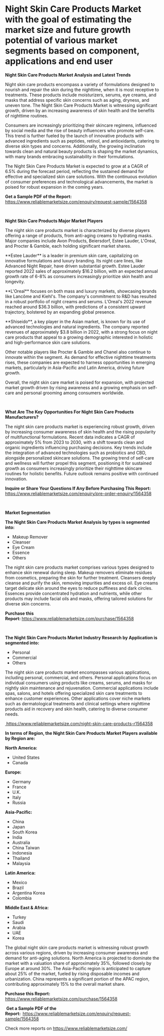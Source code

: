 <p><h1>Night Skin Care Products Market with the goal of estimating the market size and future growth potential of various market segments based on component, applications and end user</h1></p><p><strong>Night Skin Care Products Market Analysis and Latest Trends</strong></p>
<p><p>Night skin care products encompass a variety of formulations designed to nourish and repair the skin during the nighttime, when it is most receptive to treatments. These products include moisturizers, serums, eye creams, and masks that address specific skin concerns such as aging, dryness, and uneven tone. The Night Skin Care Products Market is witnessing significant growth, driven by an increasing awareness of skin health and the benefits of nighttime routines. </p><p>Consumers are increasingly prioritizing their skincare regimens, influenced by social media and the rise of beauty influencers who promote self-care. This trend is further fueled by the launch of innovative products with advanced ingredients such as peptides, retinol, and antioxidants, catering to diverse skin types and concerns. Additionally, the growing inclination towards clean and natural beauty products is shaping the market dynamics, with many brands embracing sustainability in their formulations. </p><p>The Night Skin Care Products Market is expected to grow at a CAGR of 6.5% during the forecast period, reflecting the sustained demand for effective and specialized skin care solutions. With the continuous evolution of consumer preferences and technological advancements, the market is poised for robust expansion in the coming years.</p></p>
<p><strong>Get a Sample PDF of the Report:&nbsp;</strong> <a href="https://www.reliablemarketsize.com/enquiry/request-sample/1564358?utm_campaign=1886&utm_medium=2&utm_source=Github&utm_content=ia&utm_term=06022025&utm_id=night-skin-care-products">https://www.reliablemarketsize.com/enquiry/request-sample/1564358</a></p>
<p>&nbsp;</p>
<p><strong>Night Skin Care Products Major Market Players</strong></p>
<p><p>The night skin care products market is characterized by diverse players offering a range of products, from anti-aging creams to hydrating masks. Major companies include Avon Products, Beiersdorf, Estee Lauder, L'Oreal, and Procter & Gamble, each holding significant market shares.</p><p>**Estee Lauder** is a leader in premium skin care, capitalizing on innovative formulations and luxury branding. Its night care lines, like Advanced Night Repair, have driven substantial growth. Estee Lauder reported 2022 sales of approximately $16.2 billion, with an expected annual growth rate of 6-8% as consumers increasingly prioritize skin health and longevity.</p><p>**L'Oreal** focuses on both mass and luxury markets, showcasing brands like Lancôme and Kiehl's. The company's commitment to R&D has resulted in a robust portfolio of night creams and serums. L'Oreal's 2022 revenue reached around $36.3 billion, with predictions of a consistent upward trajectory, bolstered by an expanding global presence.</p><p>**Shiseido**, a key player in the Asian market, is known for its use of advanced technologies and natural ingredients. The company reported revenues of approximately $3.8 billion in 2022, with a strong focus on night care products that appeal to a growing demographic interested in holistic and high-performance skin care solutions.</p><p>Other notable players like Procter & Gamble and Chanel also continue to innovate within the segment. As demand for effective nighttime treatments rises, these companies are expected to harness opportunities in emerging markets, particularly in Asia-Pacific and Latin America, driving future growth.</p><p>Overall, the night skin care market is poised for expansion, with projected market growth driven by rising awareness and a growing emphasis on self-care and personal grooming among consumers worldwide.</p></p>
<p>&nbsp;</p>
<p><strong>What Are The Key Opportunities For Night Skin Care Products Manufacturers?</strong></p>
<p><p>The night skin care products market is experiencing robust growth, driven by increasing consumer awareness of skin health and the rising popularity of multifunctional formulations. Recent data indicates a CAGR of approximately 5% from 2023 to 2030, with a shift towards clean and organic ingredients influencing purchasing decisions. Key trends include the integration of advanced technologies such as probiotics and CBD, alongside personalized skincare solutions. The growing trend of self-care and wellness will further propel this segment, positioning it for sustained growth as consumers increasingly prioritize their nighttime skincare routines for holistic benefits. Future outlook remains positive with continued innovation.</p></p>
<p><strong>Inquire or Share Your Questions If Any Before Purchasing This Report:</strong> <a href="https://www.reliablemarketsize.com/enquiry/pre-order-enquiry/1564358?utm_campaign=1886&utm_medium=2&utm_source=Github&utm_content=ia&utm_term=06022025&utm_id=night-skin-care-products">https://www.reliablemarketsize.com/enquiry/pre-order-enquiry/1564358</a></p>
<p>&nbsp;</p>
<p><strong>Market Segmentation</strong></p>
<p><strong>The Night Skin Care Products Market Analysis by types is segmented into:</strong></p>
<p><ul><li>Makeup Remover</li><li>Cleanser</li><li>Eye Cream</li><li>Essence</li><li>Others</li></ul></p>
<p><p>The night skin care products market comprises various types designed to enhance skin renewal during sleep. Makeup removers eliminate residues from cosmetics, preparing the skin for further treatment. Cleansers deeply cleanse and purify the skin, removing impurities and excess oil. Eye creams target delicate skin around the eyes to reduce puffiness and dark circles. Essences provide concentrated hydration and nutrients, while other products may include facial oils and masks, offering tailored solutions for diverse skin concerns.</p></p>
<p><strong>Purchase this Report:&nbsp;</strong><a href="https://www.reliablemarketsize.com/purchase/1564358?utm_campaign=1886&utm_medium=2&utm_source=Github&utm_content=ia&utm_term=06022025&utm_id=night-skin-care-products">https://www.reliablemarketsize.com/purchase/1564358</a></p>
<p>&nbsp;</p>
<p><strong>The Night Skin Care Products Market Industry Research by Application is segmented into:</strong></p>
<p><ul><li>Personal</li><li>Commercial</li><li>Others</li></ul></p>
<p><p>The night skin care products market encompasses various applications, including personal, commercial, and others. Personal applications focus on individual consumers using products like creams, serums, and masks for nightly skin maintenance and rejuvenation. Commercial applications include spas, salons, and hotels offering specialized skin care treatments to enhance customer experiences. Other applications cover niche markets such as dermatological treatments and clinical settings where nighttime products aid in recovery and skin health, catering to diverse consumer needs.</p></p>
<p><a href="https://www.reliablemarketsize.com/night-skin-care-products-r1564358?utm_campaign=1886&utm_medium=2&utm_source=Github&utm_content=ia&utm_term=06022025&utm_id=night-skin-care-products">&nbsp;https://www.reliablemarketsize.com/night-skin-care-products-r1564358</a></p>
<p><strong>In terms of Region, the Night Skin Care Products Market Players available by Region are:</strong></p>
<p>
    <p> <strong> North America: </strong>
        <ul>
            <li>United States</li>
            <li>Canada</li>
        </ul>
        </p> 
    <p> <strong> Europe: </strong>
        <ul>
            <li>Germany</li>
            <li>France</li>
            <li>U.K.</li>
            <li>Italy</li>
            <li>Russia</li>
        </ul>
        </p> 
    <p> <strong> Asia-Pacific: </strong>
        <ul>
            <li>China</li>
            <li>Japan</li>
            <li>South Korea</li>
            <li>India</li>
            <li>Australia</li>
            <li>China Taiwan</li>
            <li>Indonesia</li>
            <li>Thailand</li>
            <li>Malaysia</li>
        </ul>
        </p> 
    <p> <strong> Latin America: </strong>
        <ul>
            <li>Mexico</li>
            <li>Brazil</li>
            <li>Argentina Korea</li>
            <li>Colombia</li>
        </ul>
        </p> 
    <p> <strong> Middle East & Africa: </strong>
        <ul>
            <li>Turkey</li>
            <li>Saudi</li>
            <li>Arabia</li>
            <li>UAE</li>
            <li>Korea</li>
        </ul>
    </p>
    </p>
<p><p>The global night skin care products market is witnessing robust growth across various regions, driven by increasing consumer awareness and demand for anti-aging solutions. North America is projected to dominate the market with a valuation share of approximately 35%, followed closely by Europe at around 30%. The Asia-Pacific region is anticipated to capture about 25% of the market, fueled by rising disposable incomes and urbanization. China represents a significant portion of the APAC region, contributing approximately 15% to the overall market share.</p></p>
<p><strong>Purchase this Report: </strong><a href="https://www.reliablemarketsize.com/purchase/1564358?utm_campaign=1886&utm_medium=2&utm_source=Github&utm_content=ia&utm_term=06022025&utm_id=night-skin-care-products">https://www.reliablemarketsize.com/purchase/1564358</a></p>
<p>&nbsp;<strong>Get a Sample PDF of the Report:&nbsp;&nbsp;</strong><a href="https://www.reliablemarketsize.com/enquiry/request-sample/1564358?utm_campaign=1886&utm_medium=2&utm_source=Github&utm_content=ia&utm_term=06022025&utm_id=night-skin-care-products">https://www.reliablemarketsize.com/enquiry/request-sample/1564358</a></p>
<p><strong></strong></p>
<p>Check more reports on <a href="https://www.reliablemarketsize.com/?utm_campaign=1886&utm_medium=2&utm_source=Github&utm_content=ia&utm_term=06022025&utm_id=night-skin-care-products">https://www.reliablemarketsize.com/</a></p>